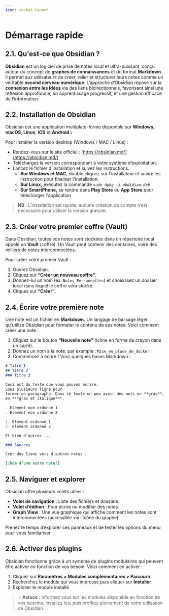 ```yaml
---
icon: rocket-launch
---
```


# Démarrage rapide

## **2.1.  Qu'est-ce que Obsidian ?**

**Obsidian** est un logiciel de prise de notes local et ultra-puissant, conçu autour du concept de **graphes de connaissances** et du format **Markdown**. Il permet aux utilisateurs de créer, relier et structurer leurs notes comme un véritable **second cerveau numérique**. L’approche d’Obsidian repose sur la **connexion entre les idées** via des liens bidirectionnels, favorisant ainsi une réflexion approfondie, un apprentissage progressif, et une gestion efficace de l’information.

## 2.2. Installation de Obsidian

Obsidian est une application multiplate-forme disponible sur **Windows**, **macOS**, **Linux**, **iOS** et **Android**.\


Pour installer la version desktop (Windows / MAC / Linus)  :

* Rendez-vous sur le site officiel : [https://obsidian.md/](https://obsidian.md/)
* Téléchargez la version correspondant à votre système d’exploitation.
* Lancez le fichier d’installation et suivez les instructions.
  * **Sur Windows et MAC,** double cliquez sur l'installateur et suivre les instruction pour finaliser l'installation.
  * **Sur Linux,** exécutez la commande  _`sudo dpkg -i obdidian.deb`_
  * **Sur SmartPhone,** se rendre dans **Play Store** ou **App Store** pour  télécharger l'application

> **NB :** L’installation est rapide, aucune création de compte n’est nécessaire pour utiliser la version gratuite.

## 2.3. Créer votre premier coffre (Vault)

Dans Obsidian, toutes vos notes sont stockées dans un répertoire local appelé un **Vault** (coffre). Un Vault peut contenir des centaines, voire des milliers de notes interconnectées.

Pour créer votre premier Vault :

1. Ouvrez Obsidian.
2. Cliquez sur **“Créer un nouveau coffre”**.
3. Donnez-lui un nom (ex: `Notes_Personnelles`) et choisissez un dossier local dans lequel le coffre sera stocké.
4. Cliquez sur **“Créer”**.

## 2.4. Écrire votre première note

Une note est un fichier en **Markdown.** Un langage de balisage léger qu'utilise Obsidian pour formater le contenu de ses notes. Voici comment créer une note :

1. Cliquez sur le bouton **“Nouvelle note”** (icône en forme de crayon dans un carré).
2. Donnez un nom à la note, par exemple : `Mise_en_place_de_docker`.
3. Commencez à écrire ! Voici quelques bases Markdown :&#x20;



```markdown
# Titre 1
## Titre 2
### Titre 3

Ceci est du texte que vous pouvez écrire.
Sous plusieurs ligne pour
former un paragraphe. Dans ce texte on peu avoir des mots en **gras**, en *italique*
en ***gras et italique***.

- Element non ordonné 1
- Element non ordonné 2

1. Element ordonné 1
2. Element ordonné 2

Et bien d'autres ...

### Sources 

Crer des liens vers d'autres notes :

[[Nom d’une autre note]]
```

## 2.5. Naviguer et explorer

Obsidian offre plusieurs volets utiles :

* **Volet de navigation** : Liste des fichiers et dossiers.
* **Volet d’édition** : Pour écrire ou modifier des notes.
* **Graph View** : Une vue graphique qui affiche comment les notes sont interconnectées (accessible via l’icône du graphe).

Prenez le temps d’explorer ces panneaux et de tester les options du menu pour vous familiariser.

## 2.6. Activer des plugins

Obsidian fonctionne grâce à un système de plugins modulaires qui peuvent être activer en fonction de vos besoin. Voici comment en activer :

1. Cliquez sur **Paramètres > Modules complémentaires > Parcourir**.
2. Recherchez le module qui vous intéresse puis cliquer sur **Installer**.
3. Exploiter le module installé

> 💡 **Astuce :** Informez vous sur les modules disponible en fonction de vos besoins, installez les, puis profitez pleinement de votre utilisation de Obsidian.
